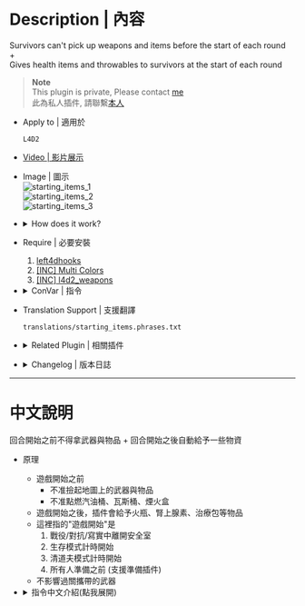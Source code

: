 # Description | 內容
Survivors can't pick up weapons and items before the start of each round 
<br/>+ 
<br/>Gives health items and throwables to survivors at the start of each round

> __Note__ <br/>
This plugin is private, Please contact [me](/#私人插件列表-private-plugins-list)<br/>
此為私人插件, 請聯繫[本人](/#私人插件列表-private-plugins-list)

* Apply to | 適用於
	```
	L4D2
	```

* [Video | 影片展示](https://youtu.be/1G6euowfyFI)

* Image | 圖示
	<br/>![starting_items_1](image/starting_items_1.jpg)
	<br/>![starting_items_2](image/starting_items_2.jpg)
	<br/>![starting_items_3](image/starting_items_3.jpg)

* <details><summary>How does it work?</summary>

	* Before game starts
		* Survivors can't pick up weapons and items before the start of each round
		* Can't shoot any gascan before the start of each round
	* After game starts or round is live
		* This plugin will give some items such as Defib, Pill, Adren, Pipebomb, Molotov, Bile
	* "Game starts" meaning
		* Survivors leave the saferoom
		* Survival starts
		* Scavenge starts
		* Everyone is ready (Support readyup plugin)
</details>

* Require | 必要安裝
	1. [left4dhooks](https://forums.alliedmods.net/showthread.php?t=321696)
	2. [[INC] Multi Colors](https://github.com/fbef0102/L4D1_2-Plugins/releases/tag/Multi-Colors)
    3. [[INC] l4d2_weapons](/L4D_插件/Require_檔案/scripting/include/l4d2_weapons.inc)

* <details><summary>ConVar | 指令</summary>

	* cfg/sourcemod/starting_items.cfg
		```php
		// 0=Plugin off, 1=Plugin on.
		starting_items_enable "1"

		// Changes how message displays. (0: Disable, 1:In chat, 2: In Hint Box, 3: In center text)
		starting_items_announce_type "2"

		// Item flags to give on leaving the saferoom or round live
		// 1: Kit, 2: Defib, 4: Pills, 8: Adren, 16: Pipebomb, 32: Molotov, 64: Bile
		// Add numbers together, 127=All
		starting_items_round_live_give_flags "41"

		// Weapon flags that survivors can't pick up/ignite/shoot before leaving the saferoom or round live
		// 1: slot 1, 2: slot 2, 4: slot 3, 8: slot 4, 16: slot 5, 32: Prop items, 64: Cola, 128: Gnome
		// Add numbers together, 255=All
		starting_items_ready_disable_weapon_slot "255"
		```
</details>

* Translation Support | 支援翻譯
	```
	translations/starting_items.phrases.txt
	```

* <details><summary>Related Plugin | 相關插件</summary>

	1. [readyup](/L4D_插件/Server_伺服器/readyup): Ready Plugin
		* 所有玩家準備才能開始遊戲的插件
</details>

* <details><summary>Changelog | 版本日誌</summary>
	
	* v1.2h (2024-2-27)
		* Fixed survivors can pick up "gnome, cola"
		* Update cvars

	* v1.1h (2023-7-12)
		* Fixed plugin is not working in coop/realism mode
	
	* v1.0h (2023-5-31)
		* Remake code, convert code to latest syntax
		* Fix warnings when compiling on SourceMod 1.11.
		* Optimize code and improve performance
		* Survivors can't pick up weapons and items before the start of each round 
		* Can't ignite gascan, firebox, prop tanks before the start of each round 
		* Translation Support

	* v2.2
		* [From SirPlease/L4D2-Competitive-Rework](https://github.com/SirPlease/L4D2-Competitive-Rework/blob/master/addons/sourcemod/scripting/starting_items.sp)
</details>

- - - -
# 中文說明
回合開始之前不得拿武器與物品 + 回合開始之後自動給予一些物資

* 原理
	* 遊戲開始之前
		* 不准撿起地圖上的武器與物品
		* 不准點燃汽油桶、瓦斯桶、煙火盒
	* 遊戲開始之後，插件會給予火瓶、腎上腺素、治療包等物品
	* 這裡指的"遊戲開始"是
		1. 戰役/對抗/寫實中離開安全室
		2. 生存模式計時開始
		3. 清道夫模式計時開始
		4. 所有人準備之前 (支援準備插件)
	* 不影響過關攜帶的武器

* <details><summary>指令中文介紹(點我展開)</summary>

	* cfg/sourcemod/starting_items.cfg
		```php
		// 0=插件關閉, 1=插件開啟.
		starting_items_enable "1"

		// 訊息顯示位置. (0: 關閉, 1: 聊天窗, 2: 螢幕下方黑底白字窗, 3: 螢幕正中間)
		starting_items_announce_type "2"

		// 遊戲開始之後，插件會給予的物資
		// 0: 關閉此功能, 1: 醫療包, 2: 電擊器, 4: 藥丸, 8: 腎上腺素, 16: 土製炸彈, 32: 火瓶, 64: 膽汁瓶
		// 請將數字相加起來, 127=全部都給
		starting_items_round_live_give_flags "41"

		// 遊戲開始之前不能撿起的武器或物品
		// 0: 關閉此功能, 1: 主武器, 2: 副武器, 4: 投擲物品, 8: 醫療包, 電擊器, 燃燒彈包與高爆彈包, 16: 藥丸與腎上腺素, 32: 汽油桶、煙火盒、瓦斯桶、氧氣灌, 64: 可樂瓶, 128: 精靈小矮人
		// 請將數字相加起來, 255=全部都不能撿
		starting_items_ready_disable_weapon_slot "63"
		```
</details>